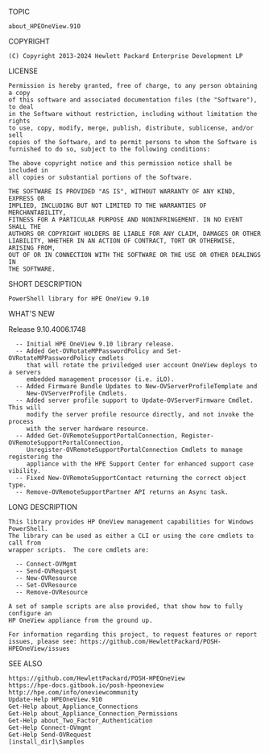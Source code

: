 TOPIC

    about_HPEOneView.910

COPYRIGHT

    (C) Copyright 2013-2024 Hewlett Packard Enterprise Development LP

LICENSE

    Permission is hereby granted, free of charge, to any person obtaining a copy
    of this software and associated documentation files (the "Software"), to deal
    in the Software without restriction, including without limitation the rights
    to use, copy, modify, merge, publish, distribute, sublicense, and/or sell
    copies of the Software, and to permit persons to whom the Software is
    furnished to do so, subject to the following conditions:

    The above copyright notice and this permission notice shall be included in
    all copies or substantial portions of the Software.

    THE SOFTWARE IS PROVIDED "AS IS", WITHOUT WARRANTY OF ANY KIND, EXPRESS OR
    IMPLIED, INCLUDING BUT NOT LIMITED TO THE WARRANTIES OF MERCHANTABILITY,
    FITNESS FOR A PARTICULAR PURPOSE AND NONINFRINGEMENT. IN NO EVENT SHALL THE
    AUTHORS OR COPYRIGHT HOLDERS BE LIABLE FOR ANY CLAIM, DAMAGES OR OTHER
    LIABILITY, WHETHER IN AN ACTION OF CONTRACT, TORT OR OTHERWISE, ARISING FROM,
    OUT OF OR IN CONNECTION WITH THE SOFTWARE OR THE USE OR OTHER DEALINGS IN
    THE SOFTWARE.

SHORT DESCRIPTION

    PowerShell library for HPE OneView 9.10

WHAT'S NEW

   Release 9.10.4006.1748

      -- Initial HPE OneView 9.10 library release.
      -- Added Get-OVRotateMPPasswordPolicy and Set-OVRotateMPPasswordPolicy cmdlets
         that will rotate the priviledged user account OneView deploys to a servers
         embedded management processor (i.e. iLO).
      -- Added Firmware Bundle Updates to New-OVServerProfileTemplate and
         New-OVServerProfile Cmdlets.
      -- Added server profile support to Update-OVServerFirmware Cmdlet.  This will
         modify the server profile resource directly, and not invoke the process
         with the server hardware resource.
      -- Added Get-OVRemoteSupportPortalConnection, Register-OVRemoteSupportPortalConnection,
         Unregister-OVRemoteSupportPortalConnection Cmdlets to manage registering the
         appliance with the HPE Support Center for enhanced support case vibility.
      -- Fixed New-OVRemoteSupportContact returning the correct object type.
      -- Remove-OVRemoteSupportPartner API returns an Async task.

LONG DESCRIPTION

    This library provides HP OneView management capabilities for Windows PowerShell.
    The library can be used as either a CLI or using the core cmdlets to call from
    wrapper scripts.  The core cmdlets are:

      -- Connect-OVMgmt
      -- Send-OVRequest
      -- New-OVResource
      -- Set-OVResource
      -- Remove-OVResource

    A set of sample scripts are also provided, that show how to fully configure an
    HP OneView appliance from the ground up.

    For information regarding this project, to request features or report
    issues, please see: https://github.com/HewlettPackard/POSH-HPEOneView/issues


SEE ALSO

    https://github.com/HewlettPackard/POSH-HPEOneView
    https://hpe-docs.gitbook.io/posh-hpeoneview
    http://hpe.com/info/oneviewcommunity
    Update-Help HPEOneView.910
    Get-Help about_Appliance_Connections
    Get-Help about_Appliance_Connection_Permissions
    Get-Help about_Two_Factor_Authentication
    Get-Help Connect-OVmgmt
    Get-Help Send-OVRequest
    [install_dir]\Samples







